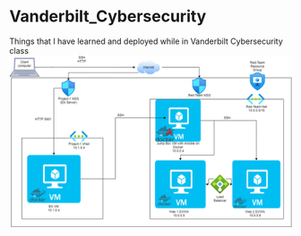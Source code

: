 # Vanderbilt_Cybersecurity
Things that I have learned and deployed while in Vanderbilt Cybersecurity class
![](Elk%20Diagram.png)
